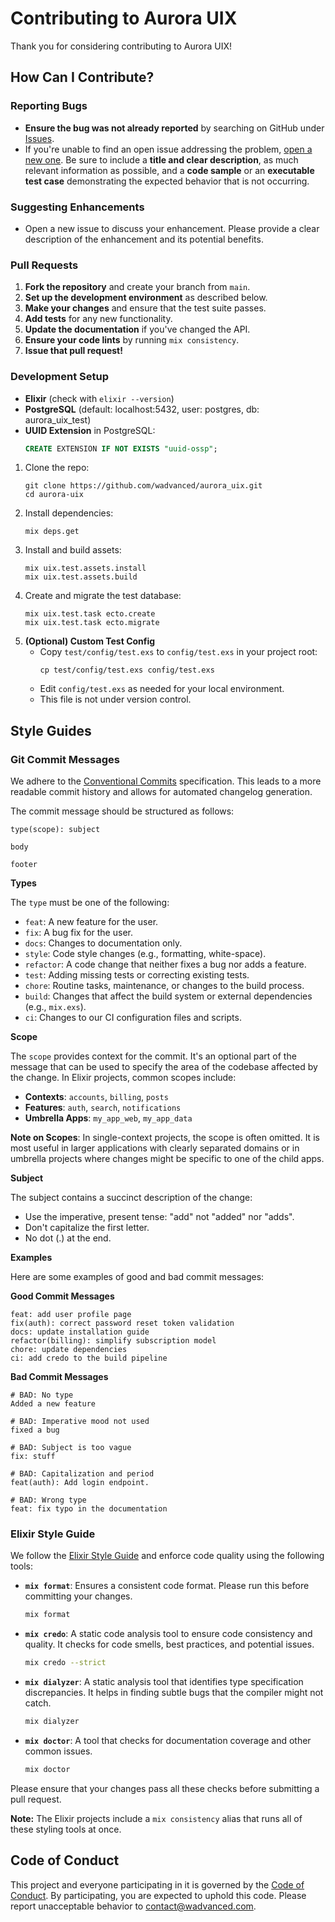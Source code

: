 # Contributing to Aurora UIX

Thank you for considering contributing to Aurora UIX!

## How Can I Contribute?

### Reporting Bugs

- **Ensure the bug was not already reported** by searching on GitHub under [Issues](https://github.com/wadvanced/aurora_uix/issues).
- If you're unable to find an open issue addressing the problem, [open a new one](https://github.com/wadvanced/aurora_uix/issues/new). Be sure to include a **title and clear description**, as much relevant information as possible, and a **code sample** or an **executable test case** demonstrating the expected behavior that is not occurring.

### Suggesting Enhancements

- Open a new issue to discuss your enhancement. Please provide a clear description of the enhancement and its potential benefits.

### Pull Requests

1. **Fork the repository** and create your branch from `main`.
2. **Set up the development environment** as described below.
3. **Make your changes** and ensure that the test suite passes.
4. **Add tests** for any new functionality.
5. **Update the documentation** if you've changed the API.
6. **Ensure your code lints** by running `mix consistency`.
7. **Issue that pull request!**

### Development Setup

- **Elixir** (check with `elixir --version`)
- **PostgreSQL** (default: localhost:5432, user: postgres, db: aurora_uix_test)
- **UUID Extension** in PostgreSQL:
  ```sql
  CREATE EXTENSION IF NOT EXISTS "uuid-ossp";
  ```

1. Clone the repo:
   ```shell
   git clone https://github.com/wadvanced/aurora_uix.git
   cd aurora-uix
   ```
2. Install dependencies:
   ```shell
   mix deps.get
   ```
3. Install and build assets:
   ```shell
   mix uix.test.assets.install
   mix uix.test.assets.build
   ```
4. Create and migrate the test database:
   ```shell
   mix uix.test.task ecto.create
   mix uix.test.task ecto.migrate
   ```
5. **(Optional) Custom Test Config**  
   - Copy `test/config/test.exs` to `config/test.exs` in your project root:
     ```shell
     cp test/config/test.exs config/test.exs
     ```
   - Edit `config/test.exs` as needed for your local environment.  
   - This file is not under version control.

## Style Guides

### Git Commit Messages

We adhere to the [Conventional Commits](https://www.conventionalcommits.org/en/v1.0.0/) specification. This leads to a more readable commit history and allows for automated changelog generation.

The commit message should be structured as follows:
```
type(scope): subject

body

footer
```

**Types**

The `type` must be one of the following:

- `feat`: A new feature for the user.
- `fix`: A bug fix for the user.
- `docs`: Changes to documentation only.
- `style`: Code style changes (e.g., formatting, white-space).
- `refactor`: A code change that neither fixes a bug nor adds a feature.
- `test`: Adding missing tests or correcting existing tests.
- `chore`: Routine tasks, maintenance, or changes to the build process.
- `build`: Changes that affect the build system or external dependencies (e.g., `mix.exs`).
- `ci`: Changes to our CI configuration files and scripts.

**Scope**

The `scope` provides context for the commit. It's an optional part of the message that can be used to specify the area of the codebase affected by the change. In Elixir projects, common scopes include:

- **Contexts**: `accounts`, `billing`, `posts`
- **Features**: `auth`, `search`, `notifications`
- **Umbrella Apps**: `my_app_web`, `my_app_data`

**Note on Scopes**: In single-context projects, the scope is often omitted. It is most useful in larger applications with clearly separated domains or in umbrella projects where changes might be specific to one of the child apps.

**Subject**

The subject contains a succinct description of the change:

- Use the imperative, present tense: "add" not "added" nor "adds".
- Don't capitalize the first letter.
- No dot (.) at the end.

**Examples**

Here are some examples of good and bad commit messages:

**Good Commit Messages**
```
feat: add user profile page
fix(auth): correct password reset token validation
docs: update installation guide
refactor(billing): simplify subscription model
chore: update dependencies
ci: add credo to the build pipeline
```

**Bad Commit Messages**
```
# BAD: No type
Added a new feature

# BAD: Imperative mood not used
fixed a bug

# BAD: Subject is too vague
fix: stuff

# BAD: Capitalization and period
feat(auth): Add login endpoint.

# BAD: Wrong type
feat: fix typo in the documentation
```

### Elixir Style Guide

We follow the [Elixir Style Guide](https://github.com/christopheradams/elixir_style_guide) and enforce code quality using the following tools:

- **`mix format`**: Ensures a consistent code format. Please run this before committing your changes.
  ```bash
  mix format
  ```
- **`mix credo`**: A static code analysis tool to ensure code consistency and quality. It checks for code smells, best practices, and potential issues.
  ```bash
  mix credo --strict
  ```
- **`mix dialyzer`**: A static analysis tool that identifies type specification discrepancies. It helps in finding subtle bugs that the compiler might not catch.
  ```bash
  mix dialyzer
  ```
- **`mix doctor`**: A tool that checks for documentation coverage and other common issues.
  ```bash
  mix doctor
  ```

Please ensure that your changes pass all these checks before submitting a pull request.

**Note:** The Elixir projects include a `mix consistency` alias that runs all of these styling tools at once.

## Code of Conduct

This project and everyone participating in it is governed by the [Code of Conduct](https://github.com/wadvanced/.github/blob/main/CODE_OF_CONDUCT.md). By participating, you are expected to uphold this code. Please report unacceptable behavior to contact@wadvanced.com.
